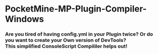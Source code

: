 # PocketMine-MP-Plugin-Compiler-Windows
### Are you tired of having config.yml in your Plugin twice? Or do you want to create your Own version of DevTools?<br>This simplified ConsoleScript Compililer helps out!
